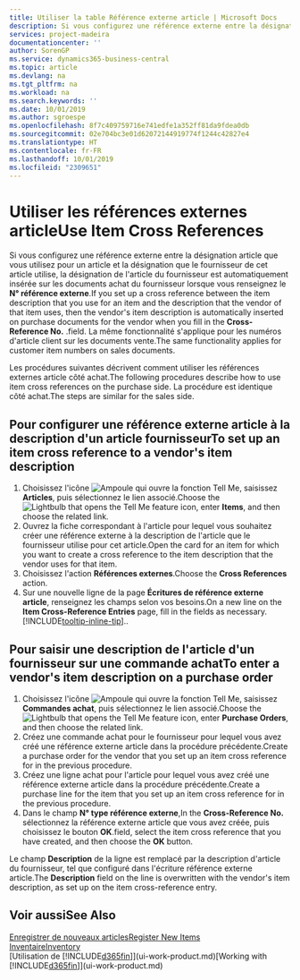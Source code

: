 ```yaml
---
title: Utiliser la table Référence externe article | Microsoft Docs
description: Si vous configurez une référence externe entre la désignation article que vous utilisez pour un article et la désignation que le fournisseur de cet article utilise, la désignation de l'article du fournisseur est automatiquement insérée sur les documents achat du fournisseur lorsque vous renseignez le **N° référence externe**. .
services: project-madeira
documentationcenter: ''
author: SorenGP
ms.service: dynamics365-business-central
ms.topic: article
ms.devlang: na
ms.tgt_pltfrm: na
ms.workload: na
ms.search.keywords: ''
ms.date: 10/01/2019
ms.author: sgroespe
ms.openlocfilehash: 8f7c409759716e741edfe1a352ff81da9fdea0db
ms.sourcegitcommit: 02e704bc3e01d62072144919774f1244c42827e4
ms.translationtype: HT
ms.contentlocale: fr-FR
ms.lasthandoff: 10/01/2019
ms.locfileid: "2309651"
---
```

# <a name="use-item-cross-references"></a><span data-ttu-id="9e510-104">Utiliser les références externes article</span><span class="sxs-lookup"><span data-stu-id="9e510-104">Use Item Cross References</span></span>
<span data-ttu-id="9e510-105">Si vous configurez une référence externe entre la désignation article que vous utilisez pour un article et la désignation que le fournisseur de cet article utilise, la désignation de l'article du fournisseur est automatiquement insérée sur les documents achat du fournisseur lorsque vous renseignez le **N° référence externe**.</span><span class="sxs-lookup"><span data-stu-id="9e510-105">If you set up a cross reference between the item description that you use for an item and the description that the vendor of that item uses, then the vendor's item description is automatically inserted on purchase documents for the vendor when you fill in the **Cross-Reference No.**</span></span> <span data-ttu-id="9e510-106">.</span><span class="sxs-lookup"><span data-stu-id="9e510-106">field.</span></span> <span data-ttu-id="9e510-107">La même fonctionnalité s'applique pour les numéros d'article client sur les documents vente.</span><span class="sxs-lookup"><span data-stu-id="9e510-107">The same functionality applies for customer item numbers on sales documents.</span></span>

<span data-ttu-id="9e510-108">Les procédures suivantes décrivent comment utiliser les références externes article côté achat.</span><span class="sxs-lookup"><span data-stu-id="9e510-108">The following procedures describe how to use item cross references on the purchase side.</span></span> <span data-ttu-id="9e510-109">La procédure est identique côté achat.</span><span class="sxs-lookup"><span data-stu-id="9e510-109">The steps are similar for the sales side.</span></span>

## <a name="to-set-up-an-item-cross-reference-to-a-vendors-item-description"></a><span data-ttu-id="9e510-110">Pour configurer une référence externe article à la description d'un article fournisseur</span><span class="sxs-lookup"><span data-stu-id="9e510-110">To set up an item cross reference to a vendor's item description</span></span>
1. <span data-ttu-id="9e510-111">Choisissez l'icône ![Ampoule qui ouvre la fonction Tell Me](media/ui-search/search_small.png "Dites-moi ce que vous voulez faire"), saisissez **Articles**, puis sélectionnez le lien associé.</span><span class="sxs-lookup"><span data-stu-id="9e510-111">Choose the ![Lightbulb that opens the Tell Me feature](media/ui-search/search_small.png "Tell me what you want to do") icon, enter **Items**, and then choose the related link.</span></span>
2. <span data-ttu-id="9e510-112">Ouvrez la fiche correspondant à l'article pour lequel vous souhaitez créer une référence externe à la description de l'article que le fournisseur utilise pour cet article.</span><span class="sxs-lookup"><span data-stu-id="9e510-112">Open the card for an item for which you want to create a cross reference to the item description that the vendor uses for that item.</span></span>
3. <span data-ttu-id="9e510-113">Choisissez l'action **Références externes**.</span><span class="sxs-lookup"><span data-stu-id="9e510-113">Choose the **Cross References** action.</span></span>
4. <span data-ttu-id="9e510-114">Sur une nouvelle ligne de la page **Écritures de référence externe article**, renseignez les champs selon vos besoins.</span><span class="sxs-lookup"><span data-stu-id="9e510-114">On a new line on the **Item Cross-Reference Entries** page, fill in the fields as necessary.</span></span> [!INCLUDE[tooltip-inline-tip](includes/tooltip-inline-tip_md.md)]<span data-ttu-id="9e510-115">.</span><span class="sxs-lookup"><span data-stu-id="9e510-115">.</span></span>

## <a name="to-enter-a-vendors-item-description-on-a-purchase-order"></a><span data-ttu-id="9e510-116">Pour saisir une description de l'article d'un fournisseur sur une commande achat</span><span class="sxs-lookup"><span data-stu-id="9e510-116">To enter a vendor's item description on a purchase order</span></span>
1. <span data-ttu-id="9e510-117">Choisissez l'icône ![Ampoule qui ouvre la fonction Tell Me](media/ui-search/search_small.png "Dites-moi ce que vous voulez faire"), saisissez **Commandes achat**, puis sélectionnez le lien associé.</span><span class="sxs-lookup"><span data-stu-id="9e510-117">Choose the ![Lightbulb that opens the Tell Me feature](media/ui-search/search_small.png "Tell me what you want to do") icon, enter **Purchase Orders**, and then choose the related link.</span></span>
2. <span data-ttu-id="9e510-118">Créez une commande achat pour le fournisseur pour lequel vous avez créé une référence externe article dans la procédure précédente.</span><span class="sxs-lookup"><span data-stu-id="9e510-118">Create a purchase order for the vendor that you set up an item cross reference for in the previous procedure.</span></span>
3. <span data-ttu-id="9e510-119">Créez une ligne achat pour l'article pour lequel vous avez créé une référence externe article dans la procédure précédente.</span><span class="sxs-lookup"><span data-stu-id="9e510-119">Create a purchase line for the item that you set up an item cross reference for in the previous procedure.</span></span>
4. <span data-ttu-id="9e510-120">Dans le champ **N° type référence externe**,</span><span class="sxs-lookup"><span data-stu-id="9e510-120">In the **Cross-Reference No.**</span></span> <span data-ttu-id="9e510-121">sélectionnez la référence externe article que vous avez créée, puis choisissez le bouton **OK**.</span><span class="sxs-lookup"><span data-stu-id="9e510-121">field, select the item cross reference that you have created, and then choose the **OK** button.</span></span>

<span data-ttu-id="9e510-122">Le champ **Description** de la ligne est remplacé par la description d'article du fournisseur, tel que configuré dans l'écriture référence externe article.</span><span class="sxs-lookup"><span data-stu-id="9e510-122">The **Description** field on the line is overwritten with the vendor's item description, as set up on the item cross-reference entry.</span></span>

## <a name="see-also"></a><span data-ttu-id="9e510-123">Voir aussi</span><span class="sxs-lookup"><span data-stu-id="9e510-123">See Also</span></span>
[<span data-ttu-id="9e510-124">Enregistrer de nouveaux articles</span><span class="sxs-lookup"><span data-stu-id="9e510-124">Register New Items</span></span>](inventory-how-register-new-items.md)  
[<span data-ttu-id="9e510-125">Inventaire</span><span class="sxs-lookup"><span data-stu-id="9e510-125">Inventory</span></span>](inventory-manage-inventory.md)  
<span data-ttu-id="9e510-126">[Utilisation de [!INCLUDE[d365fin](includes/d365fin_md.md)]](ui-work-product.md)</span><span class="sxs-lookup"><span data-stu-id="9e510-126">[Working with [!INCLUDE[d365fin](includes/d365fin_md.md)]](ui-work-product.md)</span></span>
